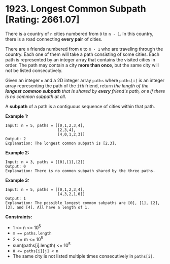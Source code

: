 # 1923. Longest Common Subpath [Rating: 2661.07]

There is a country of `n` cities numbered from `0` to `n - 1`. In this country, there is a road connecting **every pair** of cities.

There are `m` friends numbered from `0` to `m - 1` who are traveling through the country. Each one of them will take a path consisting of some cities. Each path is represented by an integer array that contains the visited cities in order. The path may contain a city **more than once**, but the same city will not be listed consecutively.

Given an integer `n` and a 2D integer array `paths` where `paths[i]` is an integer array representing the path of the `ith` friend, return *the length of the **longest common subpath** that is shared by **every** friend's path, or* `0` *if there is no common subpath at all*.

A **subpath** of a path is a contiguous sequence of cities within that path.

 

**Example 1:**

```
Input: n = 5, paths = [[0,1,2,3,4],
                       [2,3,4],
                       [4,0,1,2,3]]
Output: 2
Explanation: The longest common subpath is [2,3].
```

**Example 2:**

```
Input: n = 3, paths = [[0],[1],[2]]
Output: 0
Explanation: There is no common subpath shared by the three paths.
```

**Example 3:**

```
Input: n = 5, paths = [[0,1,2,3,4],
                       [4,3,2,1,0]]
Output: 1
Explanation: The possible longest common subpaths are [0], [1], [2], [3], and [4]. All have a length of 1.
```

 

**Constraints:**

- 1 <= n <= 10<sup>5</sup>
- `m == paths.length`
- 2 <= m <= 10<sup>5</sup>
- sum(paths[i].length) <= 10<sup>5</sup>
- `0 <= paths[i][j] < n`
- The same city is not listed multiple times consecutively in `paths[i]`.